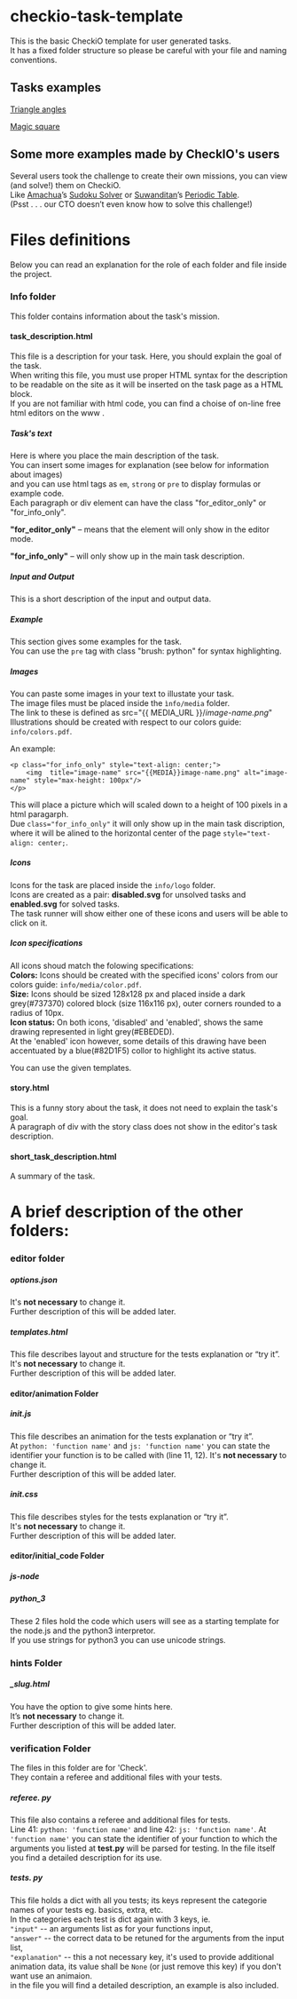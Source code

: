 checkio-task-template
=====================

This is the basic CheckiO template for user generated tasks.   
It has a fixed folder structure so please be careful with
your file and naming conventions.


## Tasks examples

[Triangle angles](https://github.com/Bryukh-Checkio-Tasks/checkio-task-triangle-angles)   

[Magic square](https://github.com/Bryukh-Checkio-Tasks/checkio-task-magic-square)   


## Some more examples made by CheckIO's users

Several users took the challenge to create their own missions, you can view (and solve!) them on CheckiO.   
Like [Amachua](http://www.checkio.org/user/Amachua/)’s [Sudoku Solver](http://www.checkio.org/mission/sudokusolver/) or [Suwanditan](http://www.checkio.org/user/suwanditan/)’s [Periodic Table](http://www.checkio.org/mission/periodic-table/).     
(Psst . . . our CTO doesn’t even know how to solve this challenge!)   


# Files definitions

Below you can read an explanation for the role of each folder and file inside the project.   

### Info folder

This folder contains information about the task's mission.   

#### task_description.html

This file is a description for your task. Here, you should explain the goal of the task.   
When writing this file, you must use proper HTML syntax for the description to be readable on the site as it will be inserted on the task page as a HTML block.    
If you are not familiar with html code, you can find a choise of on-line free html editors on the www .  

##### Task's text
Here is where you place the main description of the task.    
You can insert some images for explanation (see below for information about images)    
and you can use html tags as ```em```, ```strong``` or ```pre``` to display formulas or example code.   
Each paragraph or div element can have the class  "for_editor_only" or "for_info_only".   

**"for\_editor\_only"** – means that the element will only show in the editor mode.   

**"for\_info\_only"** – will only show up in the main task description.   

##### Input and Output
This is a short description of the input and output data.

##### Example
This section gives some examples for the task.   
You can use the ```pre``` tag with class "brush: python" for syntax highlighting.   

##### Images
You can paste some images in your text to illustate your task.   
The image files must be placed inside the `ìnfo/media` folder.   
The link to these is defined as src="{{ MEDIA_URL }}/*image-name.png*"   
Illustrations should be created with respect to our colors guide: `info/colors.pdf`.   
     
An example:     
```
<p class="for_info_only" style="text-align: center;">
    <img  title="image-name" src="{{MEDIA}}image-name.png" alt="image-name" style="max-height: 100px"/>
</p>
```   
This will place a picture which will scaled down to a height of 100 pixels in a html paragarph.   
Due `class="for_info_only"` it will only show up in the main task discription,   
where it will be alined to the horizontal center of the page `style="text-align: center;`.   

##### Icons
Icons for the task are placed inside the `info/logo` folder.   
Icons are created as a pair: **disabled.svg** for unsolved tasks and **enabled.svg** for solved tasks.   
The task runner will show either one of these icons and users will be able to click on it.   
##### Icon specifications
All icons shoud match the folowing specifications:    
**Colors:** Icons should be created with the specified icons' colors from our colors guide: `info/media/color.pdf`.       
**Size:** Icons should be sized 128x128 px and placed inside a dark grey(#737370) colored block (size 116x116 px), outer corners rounded to a radius of 10px.    
**Icon status:** On both icons,  'disabled' and  'enabled', shows the same drawing represented in light grey(#EBEDED).   
At the 'enabled' icon however, some details of this drawing have been accentuated by a blue(#82D1F5) collor to highlight its active status.    
   
You can use the given templates.    

#### story.html
This is a funny story about the task, it does not need to explain the task's goal.    
A paragraph of div with the story class does not show in the editor's task description.    

#### short_task_description.html
A summary of the task.


# A brief description of the other folders:

### editor folder

##### options.json
It's **not necessary** to change it.    
Further description of this will be added later.   
##### templates.html
This file describes layout and structure for the tests explanation or “try it”.     
It's **not necessary** to change it.   
Further description of this will be added later.   

#### editor/animation Folder

##### init.js
This file describes an animation for the tests explanation or “try it”.       
At `python: 'function name'` and `js: 'function name'` you can state the identifier your function is to be called with (line 11, 12). 
It's **not necessary** to change it.   
Further description of this will be added later.   

##### init.css
This file describes styles for the tests explanation or “try it”.       
It's **not necessary** to change it.   
Further description of this will be added later.   

#### editor/initial_code Folder

##### js-node
##### python_3
These 2 files hold the code which users will see as a starting template for the node.js  and the python3 interpretor.   
If you use strings for python3 you can use unicode strings.   

### hints Folder

##### _slug.html
You have the option to give some hints here.   
It’s **not necessary** to change it.   
Further description of this will be added later.   

### verification Folder
The files in this folder are for 'Check'.   
They contain a referee and additional files with your tests.   

##### referee. py   
This file also contains a referee and additional files for tests.   
Line 41: `python: 'function name'` and line 42: `js: 'function name'`.  At `'function name'` you can state the identifier of your function to which the arguments you listed at **test.py** will be parsed for testing.
In the file itself you find a detailed description for its use.
##### tests. py
This file holds a dict with all you tests; its keys represent the categorie names of your tests eg. basics, extra, etc.      
In the categories each test is dict again with 3 keys, ie.       
`"input"` -- an arguments list as for your functions input,   
`"answer"` -- the correct data to be retuned for the arguments from the input list,   
`"explanation"` -- this a not necessary key, it's used to provide additional animation data, its value shall be `None` (or just remove this key) if you don't want use an animaion.     
in the file you will find a detailed description, an example is also included.


